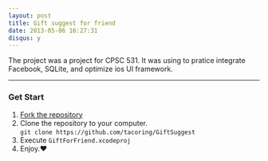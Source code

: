 ```yaml
---
layout: post
title: Gift suggest for friend
date: 2013-05-06 16:27:31
disqus: y
---
```


The project was a project for CPSC 531. It was using to pratice integrate Facebook, SQLite, and optimize ios UI framework.

---

### Get Start
1. [Fork the repository](https://github.com/tacoring/GiftSuggest)
2. Clone the repository to your computer.<br/> `git clone https://github.com/tacoring/GiftSuggest`
3. Execute `GiftForFriend.xcodeproj`
4. Enjoy.&hearts;

